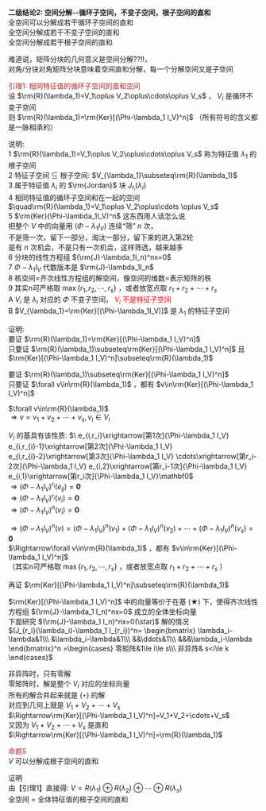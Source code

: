 **二级结论2: 空间分解--循环子空间，不变子空间，根子空间的直和**  
全空间可以分解成若干循环子空间的直和  
全空间分解成若干不变子空间的直和  
全空间分解成若干根子空间的直和  

难道说，矩阵分块的几何意义是空间分解??!!，  
对角/分块对角矩阵分块意味着空间直和分解，每一个分解空间又是子空间  

<font color=brown>引理1: 相同特征值的循环子空间的直和空间</font>  
设 $\rm{R}(\lambda_1)=V_1\oplus V_2\oplus\cdots\oplus V_s$ ， $V_i$ 是循环不变子空间  
则 $\rm{R}(\lambda_1)=\rm{Ker}[(\Phi-\lambda_1 I_V)^n]$ （所有符号的含义都是一脉相承的）  

说明:  
1  $\rm{R}(\lambda_1)=V_1\oplus V_2\oplus\cdots\oplus V_s$ 称为特征值 $\lambda_1$ 的根子空间  
2 特征子空间 $\subseteq$ 根子空间:  $V_{\lambda_1}\subseteq\rm{R}(\lambda_1)$  
3 属于特征值 $\lambda_i$ 的 $\rm{Jordan}$ 块 $J_{r_i}(\lambda_i)$  
4 相同特征值的循环子空间和在一起的空间  
 $\quad\rm{R}(\lambda_1)=V_1\oplus V_2\oplus\cdots \oplus V_s$  
5  $\rm{Ker}(\Phi-\lambda_1I_V)^n$ 这东西用人话怎么说  
把整个 $V$ 中的向量用 $(\Phi-\lambda_1I_V)$ 连续“筛” $n$ 次，  
不是筛一次，留下一部分，淘汰一部分，留下来的进入第2轮  
是有 $n$ 次机会，不是只有一次机会，这样筛选，越来越多  
6 分块的线性方程组 $(\rm{J}-\lambda_1I_n)^nx=0$  
7  $\Phi-\lambda_1I_V$ 代数版本是 $\rm{J}-\lambda_1I_n$  
8 核空间=齐次线性方程组的解空间，像空间的维数=表示矩阵的秩  
9 其实n可严格取 $\max\{r_1,r_2,\cdots,r_s\}$ ，或者放宽点取 $r_1+r_2+\cdots+r_s$  
A  $V_i$ 是 $\lambda_i$ 对应的 $\Phi$ 不变子空间，<font color=red> $V_i$ 不是特征子空间</font>  
B  $V_{\lambda_1}=\rm{Ker}[(\Phi-\lambda_1I_V)]$ 是 $\lambda_1$ 的特征子空间  

证明:  
要证 $\rm{R}(\lambda_1)=\rm{Ker}[(\Phi-\lambda_1 I_V)^n]$  
只要证 $\rm{R}(\lambda_1)\subseteq\rm{Ker}[(\Phi-\lambda_1 I_V)^n]$ 且 $\rm{Ker}[(\Phi-\lambda_1 I_V)^n]\subseteq\rm{R}(\lambda_1)$  

要证 $\rm{R}(\lambda_1)\subseteq\rm{Ker}[(\Phi-\lambda_1 I_V)^n]$  
只要证 $\forall v\in\rm{R}(\lambda_1)$ ，都有 $v\in\rm{Ker}[(\Phi-\lambda_1 I_V)^n]$  

 $\forall v\in\rm{R}(\lambda_1)$  
 $\Rightarrow v=v_1+v_2+\cdots+v_s, v_i\in V_i$  


 $V_i$ 的基具有该性质: $\ e_{i,r_i}\xrightarrow[第1次]{\Phi-\lambda_1 I_V}  
e_{i,r_{i}-1}\xrightarrow[第2次]{\Phi-\lambda_1 I_V}  
e_{i,r_{i}-2}\xrightarrow[第3次]{\Phi-\lambda_1 I_V}  
\cdots\xrightarrow[第r_i-2次]{\Phi-\lambda_1 I_V}  
e_{i,2}\xrightarrow[第r_i-1次]{\Phi-\lambda_1 I_V}  
e_{i,1}\xrightarrow[第r_i次]{\Phi-\lambda_1 I_V}\mathbf0$  
 $\Rightarrow(\Phi-\lambda_1 I_V)^{r_i}(e_{ij})=\mathbf0$  
 $\Rightarrow(\Phi-\lambda_1 I_V)^{r_i}(v_i)=\mathbf0$  
 $\Rightarrow(\Phi-\lambda_1 I_V)^n(v_i)=\mathbf0$  

 $\Rightarrow(\Phi-\lambda_1 I_V)^n(v)=(\Phi-\lambda_1 I_V)^n(v_1)+(\Phi-\lambda_1 I_V)^n(v_2)  
+\cdots+(\Phi-\lambda_1 I_V)^n(v_s)=\mathbf0$  
 $\Rightarrow\forall v\in\rm{R}(\lambda_1)$ ，都有 $v\in\rm{Ker}[(\Phi-\lambda_1 I_V)^n]$  
（其实n可严格取 $\max\{r_1,r_2,\cdots,r_s\}$ ，或者放宽点取 $r_1+r_2+\cdots+r_s$ ）  

再证 $\rm{Ker}[(\Phi-\lambda_1 I_V)^n]\subseteq\rm{R}(\lambda_1)$  

 $\rm{Ker}[(\Phi-\lambda_1 I_V)^n]$ 中的向量等价于在基 $(\bigstar)$ 下，使得齐次线性方程组 $(\rm{J}-\lambda_1 I_n)^nx=0$ 成立的全体坐标向量  
下面研究 $(\rm{J}-\lambda_1 I_n)^nx=0(\star)$ 解的情况  
 $(J_{r_i}(\lambda_i)-\lambda_1 I_{r_i})^n=  
\begin{bmatrix}  
\lambda_i-\lambda&1\\\  
&\lambda_i-\lambda&1\\\  
&&\ddots&1\\\  
&&&\lambda_i-\lambda  
\end{bmatrix}^n  
=\begin{cases}  
零矩阵&1\le i\le s\\\  
非异阵& s<i\le k  
\end{cases}$  

非异阵时，只有零解  
零矩阵时，解是整个 $V_i$ 对应的坐标向量  
所有的解合并起来就是 $(\star)$ 的解  
对应到几何上就是 $V_1+V_2+\cdots+V_s$  
 $\Rightarrow\rm{Ker}[(\Phi-\lambda_1 I_V)^n]=V_1+V_2+\cdots+V_s$  
又因为 $V_1+V_2+\cdots+V_s$ 是直和  
 $\Rightarrow\rm{Ker}[(\Phi-\lambda_1 I_V)^n]=\rm{R}(\lambda_1)$  

<font color=brown>命题5</font>  
 $V$ 可以分解成根子空间的直和  

证明  
由【引理1】直接得:  $V=R(\lambda_1)\oplus R(\lambda_2)\oplus \cdots \oplus R(\lambda_s)$  
全空间 $=$ 全体特征值的根子空间的直和  
